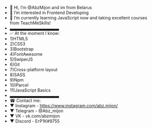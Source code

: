 - 👋 Hi, I’m @AbzMijon and im from Belarus
- 👀 I’m interested in Frontend Developing
- 🌱 I’m currently learning JavaScript now and taking excellent courses from TeachMeSkills!
- ▃▃▃▃▃▃▃▃▃▃▃▃▃▃▃
- ✅ At the moment I know:
- 1)HTML5
- 2)CSS3
- 3)Bootstrap
- 4)FontAwesome
- 5)SwiperJS
- 6)Git
- 7)Cross-platform layout
- 8)SASS
- 9)Npm
- 10)Parcel
- 11)JavaScript Basics
- ▃▃▃▃▃▃▃▃▃▃▃▃▃▃▃
- ☎ Contact me:
- ▼ Instagram - https://www.instagram.com/abz.mijon/
- ▼ Telegram - @Abz_mijon
- ▼ VK - vk.com/abzmijon
- ▼ Discord - ЕгР1К#9755

<!---
AbzMijon/AbzMijon is a ✨ special ✨ repository because its `README.md` (this file) appears on your GitHub profile.
You can click the Preview link to take a look at your changes.
--->
